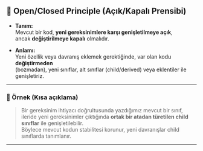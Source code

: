 ## 🧩 Open/Closed Principle (Açık/Kapalı Prensibi)

- **Tanım:**  
  Mevcut bir kod, **yeni gereksinimlere karşı genişletilmeye açık**,  
  ancak **değiştirilmeye kapalı** olmalıdır.

- **Anlamı:**  
  Yeni özellik veya davranış eklemek gerektiğinde, var olan kodu **değiştirmeden**  
  (bozmadan), yeni sınıflar, alt sınıflar (child/derived) veya eklentiler ile genişletiriz.

---

### 🧪 Örnek (Kısa açıklama)

> Bir gereksinim ihtiyacı doğrultusunda yazdığımız mevcut bir sınıf,  
> ileride yeni gereksinimler çıktığında **ortak bir atadan türetilen child sınıflar** ile genişletilebilir.  
> Böylece mevcut kodun stabilitesi korunur, yeni davranışlar child sınıflarda tanımlanır.

---